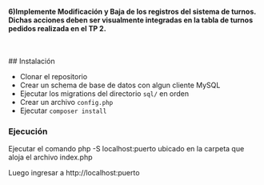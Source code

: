 <p><b>6)Implemente Modificación y Baja de los registros del sistema de turnos.  Dichas acciones deben 
ser visualmente integradas en la tabla de turnos pedidos realizada en el TP 2.</p></b><br><br>
## Instalación

 - Clonar el repositorio
 - Crear un schema de base de datos con algun cliente MySQL
 - Ejecutar los migrations del directorio `sql/` en orden
 - Crear un archivo `config.php` 
 - Ejecutar `composer install`


### Ejecución

Ejecutar el comando php -S localhost:puerto ubicado en la carpeta que aloja el archivo index.php


Luego ingresar a http://localhost:puerto

